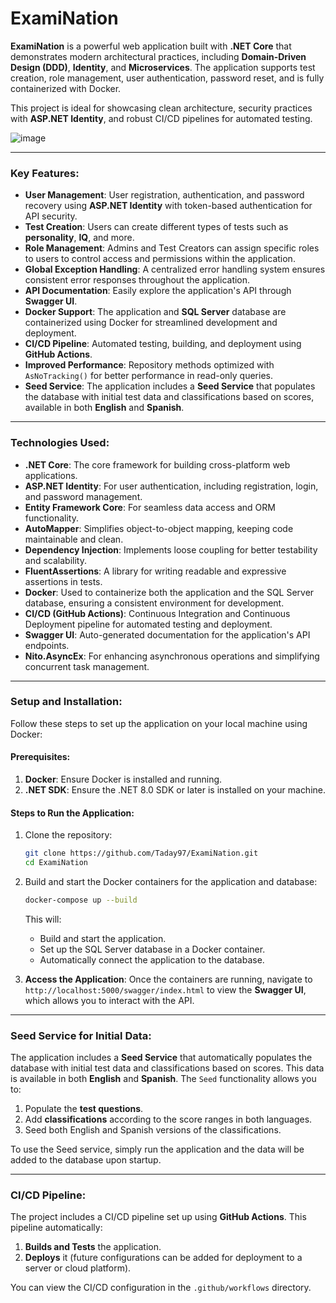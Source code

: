 # ExamiNation

**ExamiNation** is a powerful web application built with **.NET Core** that demonstrates modern architectural practices, including **Domain-Driven Design (DDD)**, **Identity**, and **Microservices**. The application supports test creation, role management, user authentication, password reset, and is fully containerized with Docker.

This project is ideal for showcasing clean architecture, security practices with **ASP.NET Identity**, and robust CI/CD pipelines for automated testing.

![image](https://github.com/user-attachments/assets/78b223b9-96b6-49f6-89f1-113508dd3ba0)


---

### Key Features:

- **User Management**: User registration, authentication, and password recovery using **ASP.NET Identity** with token-based authentication for API security.
- **Test Creation**: Users can create different types of tests such as **personality**, **IQ**, and more.
- **Role Management**: Admins and Test Creators can assign specific roles to users to control access and permissions within the application.
- **Global Exception Handling**: A centralized error handling system ensures consistent error responses throughout the application.
- **API Documentation**: Easily explore the application's API through **Swagger UI**.
- **Docker Support**: The application and **SQL Server** database are containerized using Docker for streamlined development and deployment.
- **CI/CD Pipeline**: Automated testing, building, and deployment using **GitHub Actions**.
- **Improved Performance**: Repository methods optimized with `AsNoTracking()` for better performance in read-only queries.
- **Seed Service**: The application includes a **Seed Service** that populates the database with initial test data and classifications based on scores, available in both **English** and **Spanish**.

---

### Technologies Used:

- **.NET Core**: The core framework for building cross-platform web applications.
- **ASP.NET Identity**: For user authentication, including registration, login, and password management.
- **Entity Framework Core**: For seamless data access and ORM functionality.
- **AutoMapper**: Simplifies object-to-object mapping, keeping code maintainable and clean.
- **Dependency Injection**: Implements loose coupling for better testability and scalability.
- **FluentAssertions**: A library for writing readable and expressive assertions in tests.
- **Docker**: Used to containerize both the application and the SQL Server database, ensuring a consistent environment for development.
- **CI/CD (GitHub Actions)**: Continuous Integration and Continuous Deployment pipeline for automated testing and deployment.
- **Swagger UI**: Auto-generated documentation for the application's API endpoints.
- **Nito.AsyncEx**: For enhancing asynchronous operations and simplifying concurrent task management.

---

### Setup and Installation:

Follow these steps to set up the application on your local machine using Docker:

#### Prerequisites:

1. **Docker**: Ensure Docker is installed and running.
2. **.NET SDK**: Ensure the .NET 8.0 SDK or later is installed on your machine.

#### Steps to Run the Application:

1. Clone the repository:

    ```bash
    git clone https://github.com/Taday97/ExamiNation.git
    cd ExamiNation
    ```

2. Build and start the Docker containers for the application and database:

    ```bash
    docker-compose up --build
    ```

    This will:
    - Build and start the application.
    - Set up the SQL Server database in a Docker container.
    - Automatically connect the application to the database.

3. **Access the Application**: Once the containers are running, navigate to `http://localhost:5000/swagger/index.html` to view the **Swagger UI**, which allows you to interact with the API.

---

### Seed Service for Initial Data:

The application includes a **Seed Service** that automatically populates the database with initial test data and classifications based on scores. This data is available in both **English** and **Spanish**. The `Seed` functionality allows you to:

1. Populate the **test questions**.
2. Add **classifications** according to the score ranges in both languages.
3. Seed both English and Spanish versions of the classifications.

To use the Seed service, simply run the application and the data will be added to the database upon startup.

---

### CI/CD Pipeline:

The project includes a CI/CD pipeline set up using **GitHub Actions**. This pipeline automatically:

1. **Builds and Tests** the application.
2. **Deploys** it (future configurations can be added for deployment to a server or cloud platform).

You can view the CI/CD configuration in the `.github/workflows` directory.
